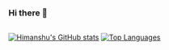 ### Hi there 👋

<!--
**himanshu-pareek/himanshu-pareek** is a ✨ _special_ ✨ repository because its `README.md` (this file) appears on your GitHub profile.

Here are some ideas to get you started:
-->

<!--
- 🔭 I’m currently working on ...
- 🌱 I’m currently learning ...
- 👯 I’m looking to collaborate on ...
- 🤔 I’m looking for help with ...
- 💬 Ask me about ...
- 📫 How to reach me: ...
- 😄 Pronouns: ...
- ⚡ Fun fact: ... -->

<!--
<picture>
  <source
    srcset="https://github-readme-stats.vercel.app/api?username=himanshu-pareek&show_icons=true&theme=tokyonight"
    media="(prefers-color-scheme: dark)"
  />
  <source
    srcset="https://github-readme-stats.vercel.app/api?username=himanshu-pareek&show_icons=true&theme=vue"
    media="(prefers-color-scheme: light), (prefers-color-scheme: no-preference)"
  />
  <img src="https://github-readme-stats.vercel.app/api?username=himanshu-pareek&show_icons=true&theme=vue" />
</picture>
-->

<div style="display: flex; flex-direction: row">

[![Himanshu's GitHub stats](https://github-readme-stats.vercel.app/api?username=himanshu-pareek&show_icons=true&theme=tokyonight&rank_icon=percentile)](https://github-readme-stats.vercel.app/api?username=himanshu-pareek&show_icons=true&theme=tokyonight&rank_icon=percentile)
[![Top Languages](https://github-readme-stats.vercel.app/api/top-langs/?username=himanshu-pareek&layout=compact&hide=python&theme=tokyonight)](https://github-readme-stats.vercel.app/api/top-langs/?username=himanshu-pareek&layout=compact&hide=python&theme=tokyonight)

</div>
